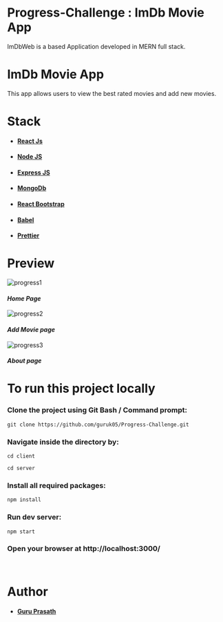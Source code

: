 # Progress-Challenge : ImDb Movie App

  ImDbWeb is a based Application developed in MERN full stack. 

# ImDb Movie App

This app allows users to view the best rated movies and add new movies.

# Stack

* ####  <a href="https://reactjs.org/"> React Js </a> 
* ####  <a href="https://nodejs.org/en/"> Node JS </a> 
* ####  <a href="https://expressjs.com/"> Express JS </a>
* ####  <a href="https://www.mongodb.com/"> MongoDb </a>
* ####  <a href="https://react-bootstrap.github.io/">React Bootstrap</a>
* ####  <a href="https://babeljs.io/">Babel</a>
* ####  <a href="https://github.com/prettier/prettier">Prettier</a>

# Preview

![progress1](https://user-images.githubusercontent.com/54667515/71415454-cff81480-2681-11ea-8387-4c636ef838c9.PNG)


#### <i>Home Page</i>

![progress2](https://user-images.githubusercontent.com/54667515/71415462-dd150380-2681-11ea-9629-392376ab39c6.PNG)


#### <i>Add Movie page</i>

![progress3](https://user-images.githubusercontent.com/54667515/71415477-ed2ce300-2681-11ea-89df-525680f4cb26.PNG)


#### <i>About page</i>

# To run this project locally 


### Clone the project using Git Bash / Command prompt:
```
git clone https://github.com/guruk05/Progress-Challenge.git
```


### Navigate inside the directory by:
```
cd client

cd server
```


### Install all required packages:
```
npm install
```

### Run dev server:
```
npm start
```

### Open your browser at http://localhost:3000/

<br>

# Author 

* #### <a href="https://github.com/guruk05">Guru Prasath</a>

<br>


